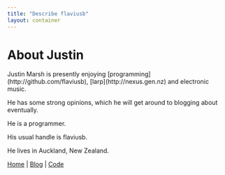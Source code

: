 ```yaml
---
title: "Describe flaviusb"
layout: container
---
```


About Justin
============

<div class="vcard">
<span class="fn">Justin Marsh</span>
is presently enjoying [programming](http://github.com/flaviusb), [larp](http://nexus.gen.nz) and electronic music.

He has some strong opinions, which he will get around to blogging about eventually.

He is a <span class="role">programmer</span>.

His usual handle is <span class="nickname">flaviusb</span>.

He lives in <span class="adr"><span class="locality">Auckland</span>, <span class="country-name">New Zealand</span></span>.


<a class="url" href="http://flaviusb.net">Home</a>   |   <a href="http://flaviusb.net/blog">Blog</a>   |   <a href="http://github.com/flaviusb">Code</a>
</div>
